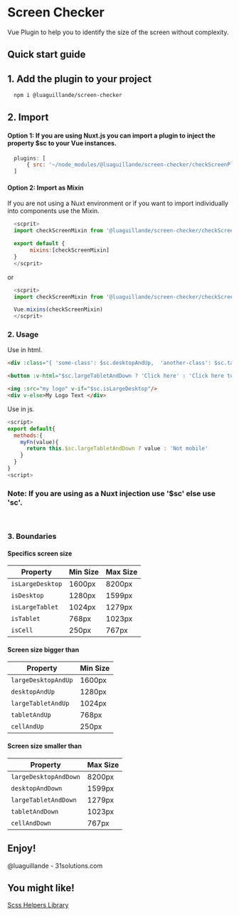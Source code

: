 # Screen Checker

  Vue Plugin to help you to identify the size of the screen without complexity.

      
## Quick start guide
  
  
## 1. Add the plugin to your project

  ```bash
    npm i @luaguillande/screen-checker
  ```

## 2. Import

#### Option 1: If you are using Nuxt.js you can import a plugin to inject the property $sc to your Vue instances.

  ```nuxt.config.js
    plugins: [
        { src: '~/node_modules/@luaguillande/screen-checker/checkScreenPlugin.js'}
    ]
  ```

#### Option 2: Import as Mixin

If you are not using a Nuxt environment or if you want to import individually into components use the Mixin.

  ```js
    <scprit>
    import checkScreenMixin from '@luaguillande/screen-checker/checkScreenMixin.js'

    export default {
         mixins:[checkScreenMixin]
    }
    </scprit>
  ```
  or 

  ```js
    <scprit>
    import checkScreenMixin from '@luaguillande/screen-checker/checkScreenMixin.js'

    Vue.mixins(checkScreenMixin)
    </scprit>
  ```



### 2. Usage

Use in html. 

  ```html
  <div :class="{ 'some-class': $sc.desktopAndUp,  'another-class': $sc.tabletAndDown}">
  ```
  
  ```html
  <button :v-html="$sc.largeTabletAndDown ? 'Click here' : 'Click here to send me a text' "></button>
  ```

  ```html
  <img :src="my logo" v-if="$sc.isLargeDesktop"/>
  <div v-else>My Logo Text </div>
  ```
Use in js. 

  ```js
 <script>
  export default{
    methods:{
      myFn(value){
        return this.$sc.largeTabletAndDown ? value : 'Not mobile'
      }
    }
  }
 <script>
  ```

  
### Note: If you are using as a Nuxt injection use '$sc' else use 'sc'.

<br>

### 3. Boundaries

#### Specifics screen size

  Property | Min Size | Max Size
--- | --- | --- 
`isLargeDesktop` | 1600px | 8200px
`isDesktop` | 1280px | 1599px
`isLargeTablet` | 1024px | 1279px
`isTablet` | 768px  | 1023px
`isCell` | 250px | 767px


#### Screen size bigger than 

  Property | Min Size
--- | --- 
`largeDesktopAndUp` | 1600px
`desktopAndUp` | 1280px
`largeTabletAndUp` | 1024px
`tabletAndUp` | 768px  | 1023px
`cellAndUp` | 250px

#### Screen size smaller than 

  Property | Max Size
--- | --- 
`largeDesktopAndDown` | 8200px
`desktopAndDown` | 1599px
`largeTabletAndDown` | 1279px
`tabletAndDown`  | 1023px
`cellAndDown` | 767px


 
## Enjoy!

@luaguillande - 31solutions.com

## You might like!

[Scss Helpers Library](https://www.npmjs.com/package/@luaguillande/scss_helpers)